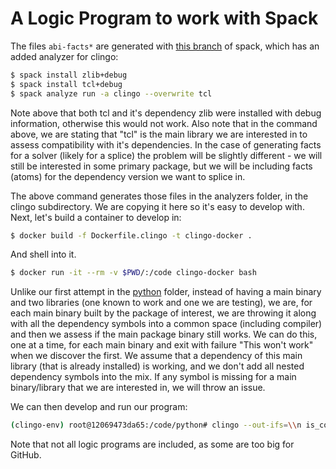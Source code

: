 # A Logic Program to work with Spack

The files `abi-facts*` are generated with [this branch](https://github.com/vsoch/spack/tree/add/clingo-analyzer) of spack, which has an added analyzer for clingo:

```bash
$ spack install zlib+debug
$ spack install tcl+debug
$ spack analyze run -a clingo --overwrite tcl
```

Note above that both tcl and it's dependency zlib were installed with debug information,
otherwise this would not work. Also note that in the command above, we are stating
that "tcl" is the main library we are interested in to assess compatibility with
it's dependencies. In the case of generating facts for a solver (likely for a splice)
the problem will be slightly different - we will still be interested in some primary package,
but we will be including facts (atoms) for the dependency version we want to splice in.

The above command generates those files in the analyzers folder, in the clingo subdirectory. We are copying it here so it's easy to develop with.
Next, let's build a container to develop in:

```bash
$ docker build -f Dockerfile.clingo -t clingo-docker .
```

And shell into it.

```bash
$ docker run -it --rm -v $PWD/:/code clingo-docker bash
```

Unlike our first attempt in the [python](../python) folder, instead of having
a main binary and two libraries (one known to work and one we are testing),
we are, for each main binary built by the package of interest, we are throwing
it along with all the dependency symbols into a common space (including compiler)
and then we assess if the main package binary still works. We can do this, one
at a time, for each main binary and exit with failure "This won't work" when we discover
the first. We assume that a dependency of this main library (that is already installed) is working,
and we don't add all nested dependency symbols into the mix. If any symbol is
missing for a main binary/library that we are interested in, we will throw an issue.

We can then develop and run our program:

```bash
(clingo-env) root@12069473da65:/code/python# clingo --out-ifs=\\n is_compatible.lp abi-facts-libtdbc1.1.2.so.lp
```

Note that not all logic programs are included, as some are too big for GitHub.
